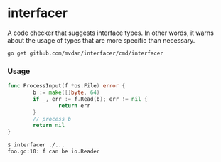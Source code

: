 # interfacer

A code checker that suggests interface types. In other words, it warns
about the usage of types that are more specific than necessary.

	go get github.com/mvdan/interfacer/cmd/interfacer

### Usage

```go
func ProcessInput(f *os.File) error {
        b := make([]byte, 64)
        if _, err := f.Read(b); err != nil {
                return err
        }
        // process b
        return nil
}
```

```sh
$ interfacer ./...
foo.go:10: f can be io.Reader
```
